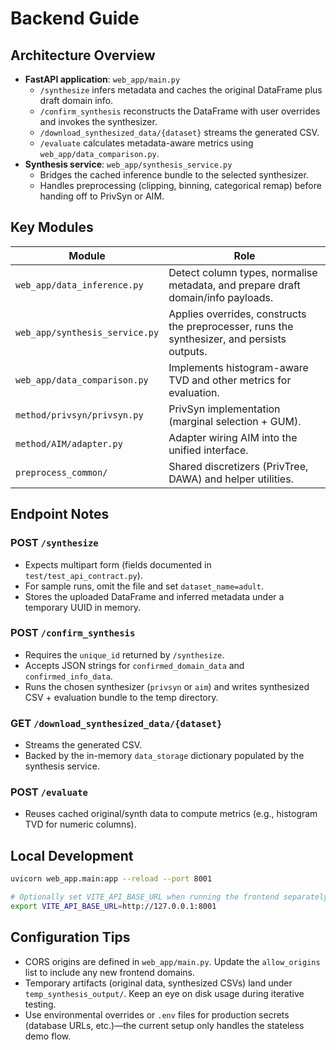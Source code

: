 # Backend Guide

## Architecture Overview

- **FastAPI application**: `web_app/main.py`
  - `/synthesize` infers metadata and caches the original DataFrame plus draft domain info.
  - `/confirm_synthesis` reconstructs the DataFrame with user overrides and invokes the synthesizer.
  - `/download_synthesized_data/{dataset}` streams the generated CSV.
  - `/evaluate` calculates metadata-aware metrics using `web_app/data_comparison.py`.
- **Synthesis service**: `web_app/synthesis_service.py`
  - Bridges the cached inference bundle to the selected synthesizer.
  - Handles preprocessing (clipping, binning, categorical remap) before handing off to PrivSyn or AIM.

## Key Modules

| Module | Role |
|--------|------|
| `web_app/data_inference.py` | Detect column types, normalise metadata, and prepare draft domain/info payloads. |
| `web_app/synthesis_service.py` | Applies overrides, constructs the preprocesser, runs the synthesizer, and persists outputs. |
| `web_app/data_comparison.py` | Implements histogram-aware TVD and other metrics for evaluation. |
| `method/privsyn/privsyn.py` | PrivSyn implementation (marginal selection + GUM). |
| `method/AIM/adapter.py` | Adapter wiring AIM into the unified interface. |
| `preprocess_common/` | Shared discretizers (PrivTree, DAWA) and helper utilities. |

## Endpoint Notes

### POST `/synthesize`
- Expects multipart form (fields documented in `test/test_api_contract.py`).
- For sample runs, omit the file and set `dataset_name=adult`.
- Stores the uploaded DataFrame and inferred metadata under a temporary UUID in memory.

### POST `/confirm_synthesis`
- Requires the `unique_id` returned by `/synthesize`.
- Accepts JSON strings for `confirmed_domain_data` and `confirmed_info_data`.
- Runs the chosen synthesizer (`privsyn` or `aim`) and writes synthesized CSV + evaluation bundle to the temp directory.

### GET `/download_synthesized_data/{dataset}`
- Streams the generated CSV.
- Backed by the in-memory `data_storage` dictionary populated by the synthesis service.

### POST `/evaluate`
- Reuses cached original/synth data to compute metrics (e.g., histogram TVD for numeric columns).

## Local Development

```bash
uvicorn web_app.main:app --reload --port 8001

# Optionally set VITE_API_BASE_URL when running the frontend separately
export VITE_API_BASE_URL=http://127.0.0.1:8001
```

## Configuration Tips

- CORS origins are defined in `web_app/main.py`. Update the `allow_origins` list to include any new frontend domains.
- Temporary artifacts (original data, synthesized CSVs) land under `temp_synthesis_output/`. Keep an eye on disk usage during iterative testing.
- Use environmental overrides or `.env` files for production secrets (database URLs, etc.)—the current setup only handles the stateless demo flow.
